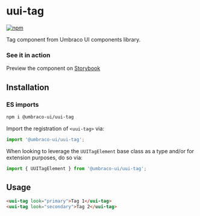 # uui-tag

[![npm](https://img.shields.io/npm/v/@umbraco-ui/uui-tag?logoColor=%231B264F)](https://www.npmjs.com/package/@umbraco-ui/uui-tag)

Tag component from Umbraco UI components library.

### See it in action

Preview the component on [Storybook](https://uui.umbraco.com/?path=/story/uui-tag)

## Installation

### ES imports

```zsh
npm i @umbraco-ui/uui-tag
```

Import the registration of `<uui-tag>` via:

```javascript
import '@umbraco-ui/uui-tag';
```

When looking to leverage the `UUITagElement` base class as a type and/or for extension purposes, do so via:

```javascript
import { UUITagElement } from '@umbraco-ui/uui-tag';
```

## Usage

```html
<uui-tag look="primary">Tag 1</uui-tag>
<uui-tag look="secondary">Tag 2</uui-tag>
```
